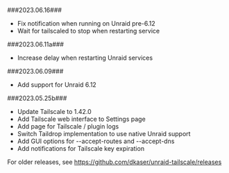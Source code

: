 ###2023.06.16###
- Fix notification when running on Unraid pre-6.12
- Wait for tailscaled to stop when restarting service

###2023.06.11a###
- Increase delay when restarting Unraid services

###2023.06.09###
- Add support for Unraid 6.12

###2023.05.25b###
- Update Tailscale to 1.42.0
- Add Tailscale web interface to Settings page
- Add page for Tailscale / plugin logs
- Switch Taildrop implementation to use native Unraid support
- Add GUI options for --accept-routes and --accept-dns
- Add notifications for Tailscale key expiration

For older releases, see https://github.com/dkaser/unraid-tailscale/releases